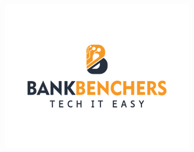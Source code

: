 [![GitHub Logo](https://github.com/sjpradhan/salaryslip_generator/blob/master/Bankbencher%20logo.png)](https://app.powerbi.com/view?r=eyJrIjoiYzUyNTQ3MGEtMmU1YS00Mzc1LWJjZGItMmY3NzNkMmIyMWM0IiwidCI6IjA3OTQ2ZjZmLTg1NzEtNGUyMi1iY2I0LTcxOTgwMWNkYjM4NiIsImMiOjF9&pageName=ReportSection652c9933cf68815368ba&originpath=%2Fpower-bi-dashboard-examples%2F&_gl=1*1cxgz3a*_gcl_au*MjgzMzI0NTg0LjE3Mzc4MjQ0ODE.*_ga*MTA0NTQzMDgwOC4xNzM3ODI0NDgx*_ga_YL6VVQXZ1Y*MTczNzgyNDQ4MC4xLjAuMTczNzgyNDQ4MC42MC4wLjA.)
